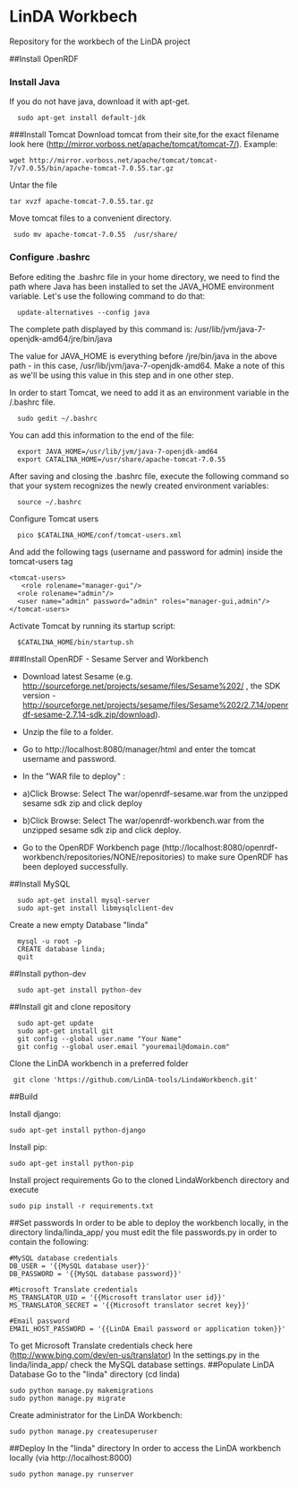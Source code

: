 LinDA Workbech
==============

Repository for the workbech of the LinDA project

##Install OpenRDF
### Install Java
If you  do not have java, download it with apt-get.
```shell
  sudo apt-get install default-jdk
```
###Install Tomcat
Download tomcat from their site,for the exact filename look here (http://mirror.vorboss.net/apache/tomcat/tomcat-7/).
Example:
```
wget http://mirror.vorboss.net/apache/tomcat/tomcat-7/v7.0.55/bin/apache-tomcat-7.0.55.tar.gz
```
Untar the file
```
tar xvzf apache-tomcat-7.0.55.tar.gz
```
Move tomcat files to a convenient directory.
```
 sudo mv apache-tomcat-7.0.55  /usr/share/
```
### Configure .bashrc
Before editing the .bashrc file in your home directory, we need to find the path where Java has been installed to set the JAVA_HOME environment variable. Let's use the following command to do that:
```shell
  update-alternatives --config java
```
The complete path displayed by this command is:
/usr/lib/jvm/java-7-openjdk-amd64/jre/bin/java

The value for JAVA_HOME is everything before /jre/bin/java in the above path - in this case, /usr/lib/jvm/java-7-openjdk-amd64. Make a note of this as we'll be using this value in this step and in one other step.

In order to start Tomcat, we need to add it as an environment variable in the /.bashrc file.
```shell
  sudo gedit ~/.bashrc
```
You can add this information to the end of the file:
```shell
  export JAVA_HOME=/usr/lib/jvm/java-7-openjdk-amd64
  export CATALINA_HOME=/usr/share/apache-tomcat-7.0.55
```
After saving and closing the .bashrc file, execute the following command so that your system recognizes the newly created environment variables:
```shell
  source ~/.bashrc
```
Configure Tomcat users
```shell
  pico $CATALINA_HOME/conf/tomcat-users.xml
```
And add the following tags (username and password for admin) inside the tomcat-users tag

```shell
<tomcat-users>
   <role rolename="manager-gui"/>
  <role rolename="admin"/>
  <user name="admin" password="admin" roles="manager-gui,admin"/>
</tomcat-users>
```
Activate Tomcat by running its startup script:
```shell
  $CATALINA_HOME/bin/startup.sh
```
###Install OpenRDF - Sesame Server and Workbench
* Download latest Sesame (e.g. http://sourceforge.net/projects/sesame/files/Sesame%202/ , the SDK version - http://sourceforge.net/projects/sesame/files/Sesame%202/2.7.14/openrdf-sesame-2.7.14-sdk.zip/download).
* Unzip the file to a folder.
* Go to http://localhost:8080/manager/html and enter the tomcat username and password.
* In the "WAR file to deploy" :
* a)Click Browse: Select The war/openrdf-sesame.war from the unzipped sesame sdk zip and click deploy
* b)Click Browse: Select The war/openrdf-workbench.war from the unzipped sesame sdk zip and click deploy.

* Go to the  OpenRDF Workbench page (http://localhost:8080/openrdf-workbench/repositories/NONE/repositories) to make sure OpenRDF has been deployed successfully.

##Install MySQL
```
  sudo apt-get install mysql-server
  sudo apt-get install libmysqlclient-dev
```
Create a new empty Database "linda"
```
  mysql -u root -p
  CREATE database linda;
  quit
```

##Install python-dev
```
  sudo apt-get install python-dev
```
##Install git and clone repository
```
  sudo apt-get update
  sudo apt-get install git
  git config --global user.name "Your Name"
  git config --global user.email "youremail@domain.com"
```
Clone the LinDA workbench in a preferred folder

```
 git clone 'https://github.com/LinDA-tools/LindaWorkbench.git'
```
##Build

Install django: 
  ```
  sudo apt-get install python-django
  ```

Install pip:
  ```
  sudo apt-get install python-pip
  ```
  
Install project requirements
Go to the cloned LindaWorkbench directory and execute
  ```
  sudo pip install -r requirements.txt
  ```
##Set passwords
In order to be able to deploy the workbench locally, in the directory linda/linda_app/ you must edit the file passwords.py in order to contain the following:
  ```
  #MySQL database credentials
  DB_USER = '{{MySQL database user}}'
  DB_PASSWORD = '{{MySQL database password}}'

  #Microsoft Translate credentials
  MS_TRANSLATOR_UID = '{{Microsoft translator user id}}'
  MS_TRANSLATOR_SECRET = '{{Microsoft translator secret key}}'
  
  #Email password
  EMAIL_HOST_PASSWORD = '{{LinDA Email password or application token}}'
  ```
To get Microsoft Translate credentials check here (http://www.bing.com/dev/en-us/translator)
In the settings.py in the  linda/linda_app/ check the MySQL database settings.
##Populate LinDA Database
Go to the "linda" directory (cd linda)
  ```
  sudo python manage.py makemigrations
  sudo python manage.py migrate
  ```
Create administrator for the LinDA Workbench:
  ```
  sudo python manage.py createsuperuser
  ```
##Deploy
In the "linda" directory 
In order to access the LinDA workbench locally (via http://localhost:8000)
  ```
  sudo python manage.py runserver
  ```

